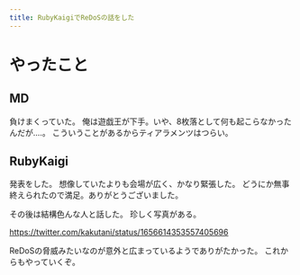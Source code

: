 ```yaml
---
title: RubyKaigiでReDoSの話をした
---
```


# やったこと

## MD

負けまくっていた。
俺は遊戯王が下手。いや、8枚落として何も起こらなかったんだが‥‥。
こういうことがあるからティアラメンツはつらい。

## RubyKaigi

発表をした。
想像していたよりも会場が広く、かなり緊張した。
どうにか無事終えられたので満足。ありがとうございました。

その後は結構色んな人と話した。
珍しく写真がある。

<https://twitter.com/kakutani/status/1656614353557405696>

ReDoSの脅威みたいなのが意外と広まっているようでありがたかった。
これからもやっていくぞ。
